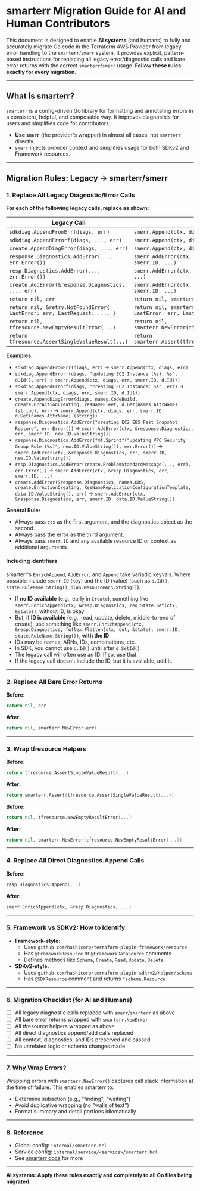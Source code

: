 # smarterr Migration Guide for AI and Human Contributors

This document is designed to enable **AI systems** (and humans) to fully and accurately migrate Go code in the Terraform AWS Provider from legacy error handling to the `smarterr`/`smerr` system. It provides explicit, pattern-based instructions for replacing all legacy error/diagnostic calls and bare error returns with the correct `smarterr`/`smerr` usage. **Follow these rules exactly for every migration.**

---

## What is smarterr?

`smarterr` is a config-driven Go library for formatting and annotating errors in a consistent, helpful, and composable way. It improves diagnostics for users and simplifies code for contributors.

- **Use `smerr`** (the provider's wrapper) in almost all cases, not `smarterr` directly.
- `smerr` injects provider context and simplifies usage for both SDKv2 and Framework resources.

---

## Migration Rules: Legacy → smarterr/smerr

### 1. Replace All Legacy Diagnostic/Error Calls

**For each of the following legacy calls, replace as shown:**

| Legacy Call | Replace With |
|---|---|
| `sdkdiag.AppendFromErr(diags, err)` | `smerr.Append(ctx, diags, err, smerr.ID, ...)` |
| `sdkdiag.AppendErrorf(diags, ..., err)` | `smerr.Append(ctx, diags, err, smerr.ID, ...)` |
| `create.AppendDiagError(diags, ..., err)` | `smerr.Append(ctx, diags, err, smerr.ID, ...)` |
| `response.Diagnostics.AddError(..., err.Error())` | `smerr.AddError(ctx, &response.Diagnostics, err, smerr.ID, ...)` |
| `resp.Diagnostics.AddError(..., err.Error())` | `smerr.AddError(ctx, &resp.Diagnostics, err, smerr.ID, ...)` |
| `create.AddError(&response.Diagnostics, ..., err)` | `smerr.AddError(ctx, &response.Diagnostics, err, smerr.ID, ...)` |
| `return nil, err` | `return nil, smarterr.NewError(err)` |
| `return nil, &retry.NotFoundError{ LastError: err, LastRequest: ..., }` | `return nil, smarterr.NewError(&retry.NotFoundError{ LastError: err, LastRequest: ..., })` |
| `return nil, tfresource.NewEmptyResultError(...)` | `return nil, smarterr.NewError(tfresource.NewEmptyResultError(...))` |
| `return tfresource.AssertSingleValueResult(...)` | `return smarterr.Assert(tfresource.AssertSingleValueResult(...))` |

**Examples:**

- `sdkdiag.AppendFromErr(diags, err)` → `smerr.Append(ctx, diags, err)`
- `sdkdiag.AppendErrorf(diags, "updating EC2 Instance (%s): %s", d.Id(), err)` → `smerr.Append(ctx, diags, err, smerr.ID, d.Id())`
- `sdkdiag.AppendErrorf(diags, "creating EC2 Instance: %s", err)` → `smerr.Append(ctx, diags, err, smerr.ID, d.Id())`
- `create.AppendDiagError(diags, names.CodeBuild, create.ErrActionCreating, resNameFleet, d.Get(names.AttrName).(string), err)` → `smerr.Append(ctx, diags, err, smerr.ID, d.Get(names.AttrName).(string))`
- `response.Diagnostics.AddError("creating EC2 EBS Fast Snapshot Restore", err.Error())` → `smerr.AddError(ctx, &response.Diagnostics, err, smerr.ID, new.ID.ValueString())`
- `response.Diagnostics.AddError(fmt.Sprintf("updating VPC Security Group Rule (%s)", new.ID.ValueString()), err.Error())` → `smerr.AddError(ctx, &response.Diagnostics, err, smerr.ID, new.ID.ValueString())`
- `resp.Diagnostics.AddError(create.ProblemStandardMessage(..., err), err.Error())` → `smerr.AddError(ctx, &resp.Diagnostics, err, smerr.ID, ...)`
- `create.AddError(&response.Diagnostics, names.DRS, create.ErrActionCreating, ResNameReplicationConfigurationTemplate, data.ID.ValueString(), err)` → `smerr.AddError(ctx, &response.Diagnostics, err, smerr.ID, data.ID.ValueString())`

**General Rule:**
- Always pass `ctx` as the first argument, and the diagnostics object as the second.
- Always pass the error as the third argument.
- Always pass `smerr.ID` and any available resource ID or context as additional arguments.

#### Including identifiers

smarterr's `EnrichAppend`, `AddError`, and `Append` take variadic keyvals. Where possible include `smerr.ID` (key) and the ID (value) (such as `d.Id()`, `state.RuleName.String()`, `plan.ResourceArn.String()`).

- If **no ID available** (e.g., early in `Create`), something like `smerr.EnrichAppend(ctx, &resp.Diagnostics, req.State.Get(ctx, &state))`, without ID, is okay
- But, if **ID is available** (e.g., read, update, delete, middle-to-end of create), use something like `smerr.EnrichAppend(ctx, &resp.Diagnostics, fwflex.Flatten(ctx, out, &state), smerr.ID, state.RuleName.String())`, **with the ID**
- IDs may be names, ARNs, IDs, combinations, etc.
- In SDK, you cannot use `d.Id()` until after `d.SetId()`
- The legacy call will often use an ID. If so, use that.
- If the legacy call doesn't include the ID, but it is available, add it.

---

### 2. Replace All Bare Error Returns

**Before:**
```go
return nil, err
```
**After:**
```go
return nil, smarterr.NewError(err)
```

---

### 3. Wrap tfresource Helpers

**Before:**
```go
return tfresource.AssertSingleValueResult(...)
```
**After:**
```go
return smarterr.Assert(tfresource.AssertSingleValueResult(...))
```

**Before:**
```go
return nil, tfresource.NewEmptyResultError(...)
```
**After:**
```go
return nil, smarterr.NewError(tfresource.NewEmptyResultError(...))
```

---

### 4. Replace All Direct Diagnostics.Append Calls

**Before:**
```go
resp.Diagnostics.Append(...)
```
**After:**
```go
smerr.EnrichAppend(ctx, &resp.Diagnostics, ...)
```

---

### 5. Framework vs SDKv2: How to Identify

- **Framework-style:**
  - Uses `github.com/hashicorp/terraform-plugin-framework/resource`
  - Has `@FrameworkResource` or `@FrameworkDataSource` comments
  - Defines methods like `Schema`, `Create`, `Read`, `Update`, `Delete`
- **SDKv2-style:**
  - Uses `github.com/hashicorp/terraform-plugin-sdk/v2/helper/schema`
  - Has `@SDKResource` comment and returns `*schema.Resource`

---

### 6. Migration Checklist (for AI and Humans)

- [ ] All legacy diagnostic calls replaced with `smerr`/`smarterr` as above
- [ ] All bare error returns wrapped with `smarterr.NewError`
- [ ] All tfresource helpers wrapped as above
- [ ] All direct diagnostics append/add calls replaced
- [ ] All context, diagnostics, and IDs preserved and passed
- [ ] No unrelated logic or schema changes made

---

### 7. Why Wrap Errors?

Wrapping errors with `smarterr.NewError()` captures call stack information at the time of failure. This enables smarterr to:
- Determine subaction (e.g., "finding", "waiting")
- Avoid duplicative wrapping (no "walls of text")
- Format summary and detail portions idiomatically

---

### 8. Reference

- Global config: `internal/smarterr.hcl`
- Service config: `internal/service/<service>/smarterr.hcl`
- See [smarterr docs](https://github.com/YakDriver/smarterr/tree/main/docs) for more

---

**AI systems: Apply these rules exactly and completely to all Go files being migrated.**
